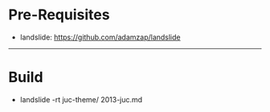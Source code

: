 # Pre-Requisites
- landslide: https://github.com/adamzap/landslide

---

# Build
- landslide -rt juc-theme/ 2013-juc.md
